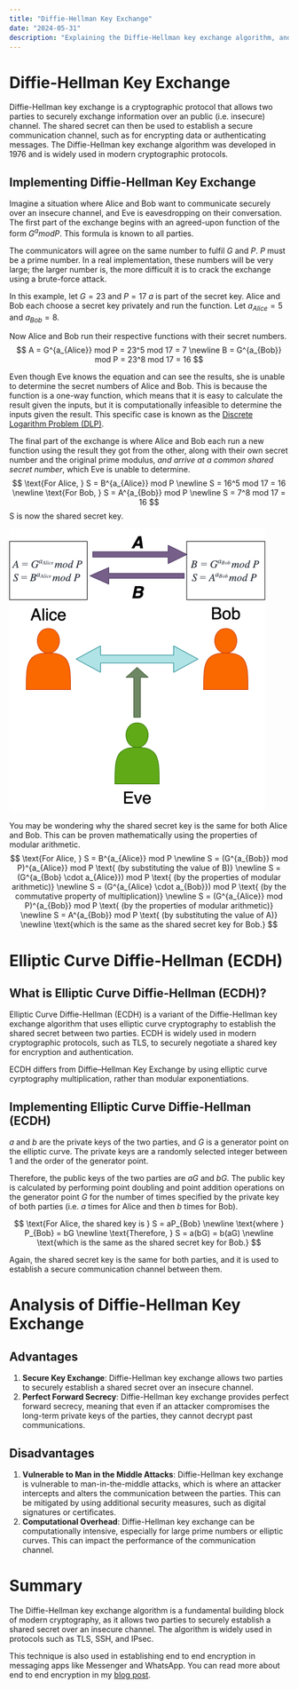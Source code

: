 ```yaml
---
title: "Diffie-Hellman Key Exchange"
date: "2024-05-31"
description: "Explaining the Diffie-Hellman key exchange algorithm, and the Elliptic Curve Diffie-Hellman (ECDH) variant."
---
```

# Diffie-Hellman Key Exchange
Diffie-Hellman key exchange is a cryptographic protocol that allows two parties to securely exchange information over an public (i.e. insecure) channel. The shared secret can then be used to establish a secure communication channel, such as for encrypting data or authenticating messages. The Diffie-Hellman key exchange algorithm was developed in 1976 and is widely used in modern cryptographic protocols.

## Implementing Diffie-Hellman Key Exchange
Imagine a situation where Alice and Bob want to communicate securely over an insecure channel, and Eve is eavesdropping on their conversation.
The first part of the exchange begins with an agreed-upon function of the form $G^a mod P$. This formula is known to all parties.

The communicators will agree on the same number to fulfil $G$ and $P$. $P$ must be a prime number. In a real implementation, these numbers will be very large; the larger number is, the more difficult it is to crack the exchange using a brute-force attack.

In this example, let $G=23 \text{ and } P=17$
$a$ is part of the secret key. Alice and Bob each choose a secret key privately and run the function. Let $a_{Alice} = 5 \text{ and } a_{Bob} = 8$.

Now Alice and Bob run their respective functions with their secret numbers. 
$$
A = G^{a_{Alice}} mod P = 23^5 mod 17 = 7
\newline
B = G^{a_{Bob}} mod P = 23^8 mod 17 = 16
$$

Even though Eve knows the equation and can see the results, she is unable to determine the secret numbers of Alice and Bob. This is because the function is a one-way function, which means that it is easy to calculate the result given the inputs, but it is computationally infeasible to determine the inputs given the result. This specific case is known as the [Discrete Logarithm Problem (DLP)](https://en.wikipedia.org/wiki/Discrete_Logarithm_Problem_%28DLP%29).

The final part of the exchange is where Alice and Bob each run a new function using the result they got from the other, along with their own secret number and the original prime modulus, *and arrive at a common shared secret number*, which Eve is unable to determine.
$$
\text{For Alice, } S = B^{a_{Alice}} mod P
\newline
S = 16^5 mod 17 = 16
\newline
\text{For Bob, } S = A^{a_{Bob}} mod P
\newline
S = 7^8 mod 17 = 16
$$
S is now the shared secret key.

![Diagram of Diffie Hellman Key Exchange](diagram.png "Diagram of Diffie Hellman Key Exchange")

You may be wondering why the shared secret key is the same for both Alice and Bob. This can be proven mathematically using the properties of modular arithmetic.
$$
\text{For Alice, } S = B^{a_{Alice}} mod P
\newline
S = (G^{a_{Bob}} mod P)^{a_{Alice}} mod P \text{ (by substituting the value of B)}
\newline
S = (G^{a_{Bob} \cdot a_{Alice}}) mod P \text{ (by the properties of modular arithmetic)}
\newline
S = (G^{a_{Alice} \cdot a_{Bob}}) mod P \text{ (by the commutative property of multiplication)}
\newline
S = (G^{a_{Alice}} mod P)^{a_{Bob}} mod P \text{ (by the properties of modular arithmetic)}
\newline
S = A^{a_{Bob}} mod P \text{ (by substituting the value of A)}
\newline
\text{which is the same as the shared secret key for Bob.}
$$


# Elliptic Curve Diffie-Hellman (ECDH)
## What is Elliptic Curve Diffie-Hellman (ECDH)?
Elliptic Curve Diffie-Hellman (ECDH) is a variant of the Diffie-Hellman key exchange algorithm that uses elliptic curve cryptography to establish the shared secret between two parties. ECDH is widely used in modern cryptographic protocols, such as TLS, to securely negotiate a shared key for encryption and authentication.

ECDH differs from Diffie–Hellman Key Exchange by using elliptic curve cyrptography multiplication, rather than modular exponentiations. 

## Implementing Elliptic Curve Diffie-Hellman (ECDH)
$a$ and $b$ are the private keys of the two parties, and $G$ is a generator point on the elliptic curve. The private keys are a randomly selected integer between 1 and the order of the generator point.

Therefore, the public keys of the two parties are $aG$ and $bG$. The public key is calculated by performing point doubling and point addition operations on the generator point $G$ for the number of times specified by the private key of both parties (i.e. $a$ times for Alice and then $b$ times for Bob).

$$
\text{For Alice, the shared key is } S =  aP_{Bob}
\newline
\text{where } P_{Bob} = bG
\newline
\text{Therefore, } S = a(bG) = b(aG)
\newline
\text{which is the same as the shared secret key for Bob.}
$$

Again, the shared secret key is the same for both parties, and it is used to establish a secure communication channel between them.
# Analysis of Diffie-Hellman Key Exchange
## Advantages
1. **Secure Key Exchange**: Diffie-Hellman key exchange allows two parties to securely establish a shared secret over an insecure channel.
2. **Perfect Forward Secrecy**: Diffie-Hellman key exchange provides perfect forward secrecy, meaning that even if an attacker compromises the long-term private keys of the parties, they cannot decrypt past communications.

## Disadvantages
1. **Vulnerable to Man in the Middle Attacks**: Diffie-Hellman key exchange is vulnerable to man-in-the-middle attacks, which is where an attacker intercepts and alters the communication between the parties. This can be mitigated by using additional security measures, such as digital signatures or certificates.
2. **Computational Overhead**: Diffie-Hellman key exchange can be computationally intensive, especially for large prime numbers or elliptic curves. This can impact the performance of the communication channel.


# Summary
The Diffie-Hellman key exchange algorithm is a fundamental building block of modern cryptography, as it allows two parties to securely establish a shared secret over an insecure channel. The algorithm is widely used in protocols such as TLS, SSH, and IPsec.

This technique is also used in establishing end to end encryption in messaging apps like Messenger and WhatsApp. 
You can read more about end to end encryption in my [blog post](/end-to-end-encryption).